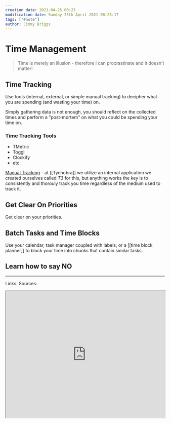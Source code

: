 ```yaml
---
creation date: 2021-04-25 00:23
modification date: Sunday 25th April 2021 00:23:17
tags: ["#note"]
author: Jimmy Briggs
---
```


# Time Management

> Time is merely an illusion - therefore I can procrastinate and it doesn't matter! 

## Time Tracking

Use tools (internal, external, or simple manual tracking) to decipher what you are spending (and wasting your time) on. 

Simply gathering data is not enough, you should reflect on the collected times and perform a "post-mortem" on what you could be spending your time on.

### Time Tracking Tools

- TMetric
- Toggl
- Clockify
- etc.

[Manual Tracking]() - at [[Tychobra]] we utilize an internal application we created ourselves called *T3* for this, but anything works the key is to consistently and thorouly track you time regardless of the medium used to track it.


## Get Clear On Priorities

Get clear on your priorities.

## Batch Tasks and Time Blocks

Use your calendar, task manager coupled with labels, or a [[time block planner]] to block your time into chunks that contain similar tasks.


## Learn how to say **NO**



***
Links: 
Sources:

<iframe src="https://www.youtube.com/embed/xwsLuxlbY2w" width="100%" height="400px" ></iframe>



